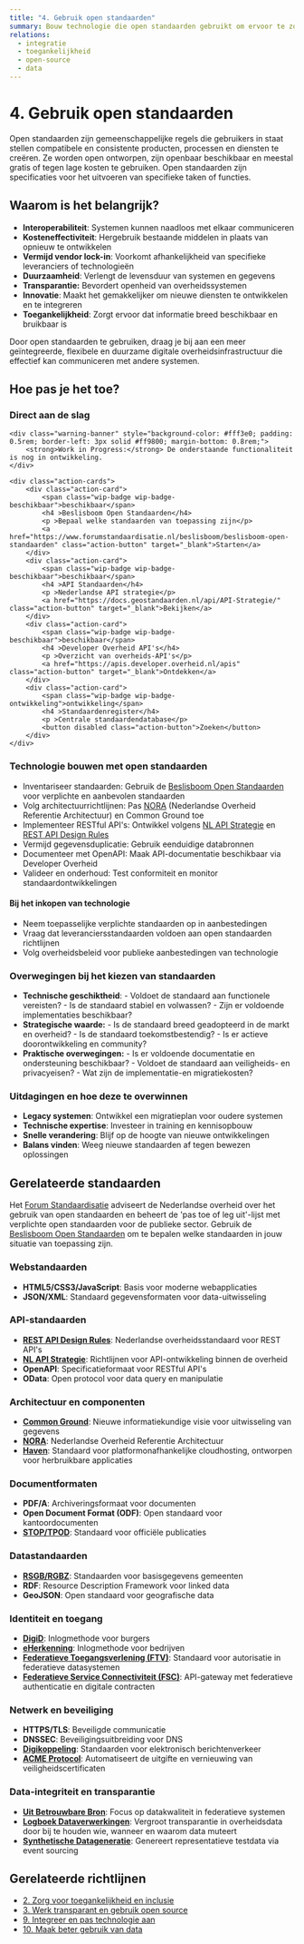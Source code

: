 ```yaml
---
title: "4. Gebruik open standaarden"
summary: Bouw technologie die open standaarden gebruikt om ervoor te zorgen dat je technologie werkt en communiceert met andere technologie.
relations:
  - integratie
  - toegankelijkheid
  - open-source
  - data
---
```


# 4. Gebruik open standaarden

Open standaarden zijn gemeenschappelijke regels die gebruikers in staat stellen compatibele en consistente producten, processen en diensten te creëren. Ze worden open ontworpen, zijn openbaar beschikbaar en meestal gratis of tegen lage kosten te gebruiken. Open standaarden zijn specificaties voor het uitvoeren van specifieke taken of functies.

## Waarom is het belangrijk?

- **Interoperabiliteit**: Systemen kunnen naadloos met elkaar communiceren
- **Kosteneffectiviteit**: Hergebruik bestaande middelen in plaats van opnieuw te ontwikkelen
- **Vermijd vendor lock-in**: Voorkomt afhankelijkheid van specifieke leveranciers of technologieën
- **Duurzaamheid**: Verlengt de levensduur van systemen en gegevens
- **Transparantie:** Bevordert openheid van overheidssystemen
- **Innovatie**: Maakt het gemakkelijker om nieuwe diensten te ontwikkelen en te integreren
- **Toegankelijkheid**: Zorgt ervoor dat informatie breed beschikbaar en bruikbaar is

Door open standaarden te gebruiken, draag je bij aan een meer geïntegreerde, flexibele en duurzame digitale overheidsinfrastructuur die effectief kan communiceren met andere systemen.

## Hoe pas je het toe?

<div class="direct-aan-de-slag">
    <h3>Direct aan de slag</h3>

    <div class="warning-banner" style="background-color: #fff3e0; padding: 0.5rem; border-left: 3px solid #ff9800; margin-bottom: 0.8rem;">
        <strong>Work in Progress:</strong> De onderstaande functionaliteit is nog in ontwikkeling.
    </div>

    <div class="action-cards">
        <div class="action-card">
            <span class="wip-badge wip-badge-beschikbaar">beschikbaar</span>
            <h4 >Beslisboom Open Standaarden</h4>
            <p >Bepaal welke standaarden van toepassing zijn</p>
            <a href="https://www.forumstandaardisatie.nl/beslisboom/beslisboom-open-standaarden" class="action-button" target="_blank">Starten</a>
        </div>
        <div class="action-card">
            <span class="wip-badge wip-badge-beschikbaar">beschikbaar</span>
            <h4 >API Standaarden</h4>
            <p >Nederlandse API strategie</p>
            <a href="https://docs.geostandaarden.nl/api/API-Strategie/" class="action-button" target="_blank">Bekijken</a>
        </div>
        <div class="action-card">
            <span class="wip-badge wip-badge-beschikbaar">beschikbaar</span>
            <h4 >Developer Overheid API's</h4>
            <p >Overzicht van overheids-API's</p>
            <a href="https://apis.developer.overheid.nl/apis" class="action-button" target="_blank">Ontdekken</a>
        </div>
        <div class="action-card">
            <span class="wip-badge wip-badge-ontwikkeling">ontwikkeling</span>
            <h4 >Standaardenregister</h4>
            <p >Centrale standaardendatabase</p>
            <button disabled class="action-button">Zoeken</button>
        </div>
    </div>
</div>

### Technologie bouwen met open standaarden

- Inventariseer standaarden: Gebruik de [Beslisboom Open Standaarden](https://www.forumstandaardisatie.nl/beslisboom/beslisboom-open-standaarden) voor verplichte en aanbevolen standaarden
- Volg architectuurrichtlijnen: Pas [NORA](https://www.noraonline.nl/wiki/NORA_online) (Nederlandse Overheid Referentie Architectuur) en Common Ground toe
- Implementeer RESTful API's: Ontwikkel volgens [NL API Strategie](https://docs.geostandaarden.nl/api/API-Strategie/) en [REST API Design Rules](https://www.forumstandaardisatie.nl/open-standaarden/rest-api-design-rules)
- Vermijd gegevensduplicatie: Gebruik eenduidige databronnen
- Documenteer met OpenAPI: Maak API-documentatie beschikbaar via Developer Overheid
- Valideer en onderhoud: Test conformiteit en monitor standaardontwikkelingen

#### Bij het inkopen van technologie

- Neem toepasselijke verplichte standaarden op in aanbestedingen
- Vraag dat leveranciersstandaarden voldoen aan open standaarden richtlijnen
- Volg overheidsbeleid voor publieke aanbestedingen van technologie

### Overwegingen bij het kiezen van standaarden

- **Technische geschiktheid**:
      - Voldoet de standaard aan functionele vereisten?
      - Is de standaard stabiel en volwassen?
      - Zijn er voldoende implementaties beschikbaar?
- **Strategische waarde:**
      - Is de standaard breed geadopteerd in de markt en overheid?
      - Is de standaard toekomstbestendig?
      - Is er actieve doorontwikkeling en community?
- **Praktische overwegingen:**
      - Is er voldoende documentatie en ondersteuning beschikbaar?
      - Voldoet de standaard aan veiligheids- en privacyeisen?
      - Wat zijn de implementatie-en migratiekosten?

### Uitdagingen en hoe deze te overwinnen

- **Legacy systemen**: Ontwikkel een migratieplan voor oudere systemen
- **Technische expertise**: Investeer in training en kennisopbouw
- **Snelle verandering**: Blijf op de hoogte van nieuwe ontwikkelingen
- **Balans vinden**: Weeg nieuwe standaarden af tegen bewezen oplossingen

## Gerelateerde standaarden

Het [Forum Standaardisatie](https://www.forumstandaardisatie.nl/) adviseert de Nederlandse overheid over het gebruik van open standaarden en beheert de 'pas toe of leg uit'-lijst met verplichte open standaarden voor de publieke sector. Gebruik de [Beslisboom Open Standaarden](https://www.forumstandaardisatie.nl/beslisboom/beslisboom-open-standaarden) om te bepalen welke standaarden in jouw situatie van toepassing zijn.

### Webstandaarden

- **HTML5/CSS3/JavaScript**: Basis voor moderne webapplicaties
- **JSON/XML**: Standaard gegevensformaten voor data-uitwisseling

### API-standaarden

- **[REST API Design Rules](https://www.forumstandaardisatie.nl/open-standaarden/rest-api-design-rules)**: Nederlandse overheidsstandaard voor REST API's
- **[NL API Strategie](https://docs.geostandaarden.nl/api/API-Strategie/)**: Richtlijnen voor API-ontwikkeling binnen de overheid
- **OpenAPI**: Specificatieformaat voor RESTful API's
- **OData**: Open protocol voor data query en manipulatie

### Architectuur en componenten

- **[Common Ground](https://commonground.nl/)**: Nieuwe informatiekundige visie voor uitwisseling van gegevens
- **[NORA](https://www.noraonline.nl/)**: Nederlandse Overheid Referentie Architectuur
- **[Haven](https://digilab.overheid.nl/projecten/)**: Standaard voor platformonafhankelijke cloudhosting, ontworpen voor herbruikbare applicaties

### Documentformaten

- **PDF/A**: Archiveringsformaat voor documenten
- **Open Document Format (ODF)**: Open standaard voor kantoordocumenten
- **[STOP/TPOD](https://standaarden.overheid.nl/stop)**: Standaard voor officiële publicaties

### Datastandaarden

- **[RSGB/RGBZ](https://www.gemmaonline.nl/wiki/Hoofdpagina)**: Standaarden voor basisgegevens gemeenten
- **RDF**: Resource Description Framework voor linked data
- **GeoJSON**: Open standaard voor geografische data

### Identiteit en toegang

- **[DigiD](https://www.digid.nl/)**: Inlogmethode voor burgers
- **[eHerkenning](https://www.eherkenning.nl/)**: Inlogmethode voor bedrijven
- **[Federatieve Toegangsverlening (FTV)](https://digilab.overheid.nl/projecten/)**: Standaard voor autorisatie in federatieve datasystemen
- **[Federatieve Service Connectiviteit (FSC)](https://digilab.overheid.nl/projecten/)**: API-gateway met federatieve authenticatie en digitale contracten

### Netwerk en beveiliging

- **HTTPS/TLS**: Beveiligde communicatie
- **DNSSEC**: Beveiligingsuitbreiding voor DNS
- **[Digikoppeling](https://www.logius.nl/diensten/digikoppeling)**: Standaarden voor elektronisch berichtenverkeer
- **[ACME Protocol](https://digilab.overheid.nl/projecten/)**: Automatiseert de uitgifte en vernieuwing van veiligheidscertificaten

### Data-integriteit en transparantie

- **[Uit Betrouwbare Bron](https://digilab.overheid.nl/projecten/)**: Focus op datakwaliteit in federatieve systemen
- **[Logboek Dataverwerkingen](https://digilab.overheid.nl/projecten/)**: Vergroot transparantie in overheidsdata door bij te houden wie, wanneer en waarom data muteert
- **[Synthetische Datageneratie](https://digilab.overheid.nl/projecten/)**: Genereert representatieve testdata via event sourcing

## Gerelateerde richtlijnen

- [2. Zorg voor toegankelijkheid en inclusie](../toegankelijkheid/index.md)
- [3. Werk transparant en gebruik open source](../open-source/index.md)
- [9. Integreer en pas technologie aan](../integratie/index.md)
- [10. Maak beter gebruik van data](../data/index.md)

